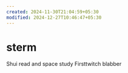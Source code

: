 ```yaml
---
created: 2024-11-30T21:04:59+05:30
modified: 2024-12-27T10:46:47+05:30
---
```


# sterm

Shui read and space study
Firsttwitch blabber
